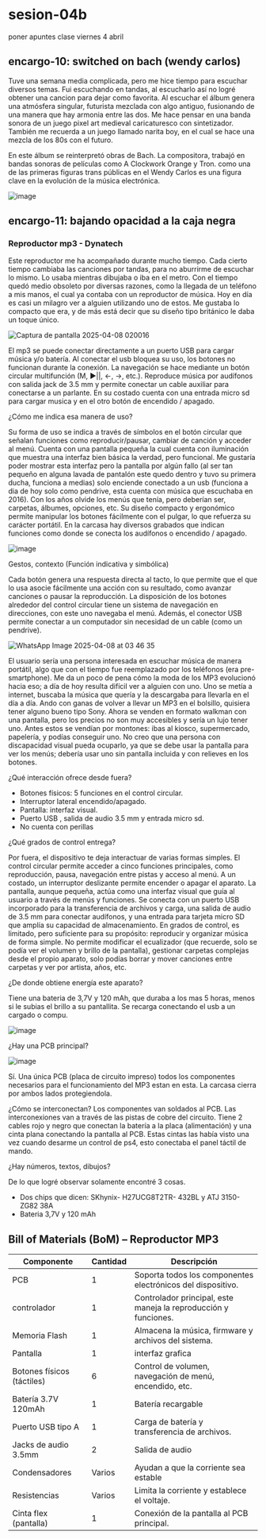 # sesion-04b

poner apuntes clase viernes 4 abril

## encargo-10: switched on bach (wendy carlos)

Tuve una semana media complicada, pero me hice tiempo para escuchar diversos temas. Fui escuchando en tandas, al escucharlo así no logré obtener una cancion para dejar como favorita. Al escuchar el álbum genera una atmósfera singular, futurista mezclada con algo antiguo, fusionando de una manera que hay armonia entre las dos. Me hace pensar en una banda sonora de un juego pixel art medieval caricaturesco con sintetizador. También me recuerda a un juego llamado narita boy, en el cual se hace una mezcla de los 80s con el futuro.

En este álbum se reinterpretó obras de Bach. La compositora, trabajó en bandas sonoras de películas como A Clockwork Orange y Tron. como una de las primeras figuras trans públicas en el Wendy Carlos es una figura clave en la evolución de la música electrónica.

![image](https://github.com/user-attachments/assets/7f9c2fa7-798e-4b70-aa2e-df973d7fd77c)

## encargo-11: bajando opacidad a la caja negra

### Reproductor mp3 - Dynatech

Este reproductor me ha acompañado durante mucho tiempo. Cada cierto tiempo cambiaba las canciones por tandas, para no aburrirme de escuchar lo mismo. Lo usaba mientras dibujaba o iba en el metro. Con el tiempo quedó medio obsoleto por diversas razones, como la llegada de un teléfono a mis manos, el cual ya contaba con un reproductor de música. Hoy en día es casi un milagro ver a alguien utilizando uno de estos. Me gustaba lo compacto que era, y de más está decir que su diseño tipo británico le daba un toque único.

![Captura de pantalla 2025-04-08 020016](https://github.com/user-attachments/assets/a205a71a-6b5a-4965-8cc1-980ed474e62f)

El mp3 se puede conectar directamente a un puerto USB para cargar música y/o batería. Al conectar el usb bloquea su uso, los botones no funcionan durante la conexión. La navegación se hace mediante un botón circular multifunción (M, ▶||, ←, →, etc.). Reproduce música por audífonos con salida jack de 3.5 mm y permite conectar un cable auxiliar para conectarse a un parlante. En su costado cuenta con una entrada micro sd para cargar musica y en el otro botón de encendido / apagado.

¿Cómo me indica esa manera de uso?

Su forma de uso se indica a través de símbolos en el botón circular que señalan funciones como reproducir/pausar, cambiar de canción y acceder al menú. Cuenta con una pantalla pequeña la cual cuenta con iluminación que muestra una interfaz bien básica la verdad, pero funcional. Me gustaría poder mostrar esta interfaz pero la pantalla por algún fallo (al ser tan pequeño en alguna lavada de pantalón este quedo dentro y tuvo su primera ducha, funciona a medias) solo enciende conectado a un usb (funciona a dia de hoy solo como pendrive, esta cuenta con música que escuchaba en 2016). Con los años olvide los menús que tenía, pero deberían ser, carpetas, álbumes, opciones, etc. Su diseño compacto y ergonómico permite manipular los botones fácilmente con el pulgar, lo que refuerza su carácter portátil. En la carcasa hay diversos grabados que indican funciones como donde se conecta los audífonos o encendido / apagado.

![image](https://github.com/user-attachments/assets/6fb79057-2f50-4dc0-b895-b12da567411b)

Gestos, contexto (Función indicativa y simbólica)

Cada botón genera una respuesta directa al tacto, lo que permite que el que lo usa asocie fácilmente una acción con su resultado, como avanzar canciones o pausar la reproducción. La disposición de los botones alrededor del control circular tiene un sistema de navegación en direcciones, con este uno navegaba el menú. Además, el conector USB permite conectar a un computador sin necesidad de un cable (como un pendrive).

![WhatsApp Image 2025-04-08 at 03 46 35](https://github.com/user-attachments/assets/43981332-4134-43a5-85a4-16daa34528bd)

El usuario sería una persona interesada en escuchar música de manera portátil, algo que con el tiempo fue reemplazado por los teléfonos (era pre-smartphone). Me da un poco de pena cómo la moda de los MP3 evolucionó hacia eso; a día de hoy resulta difícil ver a alguien con uno. Uno se metía a internet, buscaba la música que quería y la descargaba para llevarla en el día a día. Ando con ganas de volver a llevar un MP3 en el bolsillo, quisiera tener alguno bueno tipo Sony. Ahora se venden en formato walkman con una pantalla, pero los precios no son muy accesibles y sería un lujo tener uno. Antes estos se vendían por montones: ibas al kiosco, supermercado, papelería, y podías conseguir uno. No creo que una persona con discapacidad visual pueda ocuparlo, ya que se debe usar la pantalla para ver los menús; debería usar uno sin pantalla incluida y con relieves en los botones.

¿Qué interacción ofrece desde fuera?

- Botones físicos: 5 funciones en el control circular.
- Interruptor lateral encendido/apagado.
- Pantalla: interfaz visual.
- Puerto USB , salida de audio 3.5 mm y entrada micro sd.
- No cuenta con perillas

¿Qué grados de control entrega?

Por fuera, el dispositivo te deja interactuar de varias formas simples. El control circular permite acceder a cinco funciones principales, como reproducción, pausa, navegación entre pistas y acceso al menú. A un costado, un interruptor deslizante permite encender o apagar el aparato. La pantalla, aunque pequeña, actúa como una interfaz visual que guía al usuario a través de menús y funciones. Se conecta con un puerto USB incorporado para la transferencia de archivos y carga, una salida de audio de 3.5 mm para conectar audífonos, y una entrada para tarjeta micro SD que amplía su capacidad de almacenamiento. En grados de control, es limitado, pero suficiente para su propósito: reproducir y organizar música de forma simple. No permite modificar el ecualizador (que recuerde, solo se podía ver el volumen y brillo de la pantalla), gestionar carpetas complejas desde el propio aparato, solo podías borrar y mover canciones entre carpetas y ver por artista, años, etc.

¿De donde obtiene energía este aparato?

Tiene una bateria de 3,7V y 120 mAh, que duraba a los mas 5 horas, menos si le subias el brillo a su pantallita. Se recarga conectando el usb a un cargado o compu.

![image](https://github.com/user-attachments/assets/08db536d-6c58-4501-802a-cf32a0175f6c)

¿Hay una PCB principal?

![image](https://github.com/user-attachments/assets/76947516-c6d1-47e6-b830-eacfa1de9b20)

Sí. Una única PCB (placa de circuito impreso) todos los componentes necesarios para el funcionamiento del MP3 estan en esta. La carcasa cierra por ambos lados protegiendola.

¿Cómo se interconectan?
Los componentes van soldados al PCB. Las interconexiones van a través de las pistas de cobre del circuito. Tiene 2 cables rojo y negro que conectan la batería a la placa (alimentación) y una cinta plana conectando la pantalla al PCB. Estas cintas las había visto una vez cuando desarme un control de ps4, esto conectaba el panel táctil de mando.

¿Hay números, textos, dibujos?

De lo que logré observar solamente encontré 3 cosas.

- Dos chips que dicen: SKhynix- H27UCG8T2TR- 432BL y ATJ 3150- ZG82 38A
- Bateria 3,7V y 120 mAh  

## Bill of Materials (BoM) – Reproductor MP3

| Componente                 | Cantidad | Descripción                                                 |
|----------------------------|----------|-------------------------------------------------------------|
| PCB                        | 1        | Soporta todos los componentes electrónicos del dispositivo. |
| controlador                | 1        | Controlador principal, este maneja la reproducción y funciones. |
| Memoria Flash              | 1 | Almacena la música, firmware y archivos del sistema.    |
| Pantalla                   | 1        | interfaz grafica                                            |
| Botones físicos (táctiles) | 6        | Control de volumen, navegación de menú, encendido, etc.     |
| Batería  3.7V 120mAh       | 1        | Batería recargable                                          |
| Puerto USB tipo A          | 1        | Carga de batería y transferencia de archivos.               |
| Jacks de audio 3.5mm       | 2        | Salida de audio                                             |
| Condensadores              | Varios  | Ayudan a que la corriente sea estable                |
| Resistencias               | Varios   | Limita la corriente y establece el voltaje.                 |
| Cinta flex (pantalla)      | 1        | Conexión de la pantalla al PCB principal.                   |
